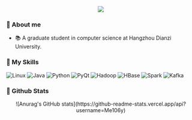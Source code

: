 
<div align="center"><img src="https://readme-typing-svg.herokuapp.com/?lines=Hi,I'm%20me106y&center=true&font=Pacifico&size=30&color=FFC0CB" /></div>



### 👋 About me

- 📚 A graduate student in computer science at Hangzhou Dianzi University.

### 🎷 My Skills

![Linux](https://img.shields.io/badge/Linux-FCC624?style=for-the-badge&logo=linux&logoColor=black)
![Java](https://img.shields.io/badge/Java-ED8B00?style=for-the-badge&logo=java&logoColor=black)
![Python](https://img.shields.io/badge/Python-3776AB?style=for-the-badge&logo=python&logoColor=white)
![PyQt](https://img.shields.io/badge/PyQt-FFD54F?style=for-the-badge&&logoColor=black)
![Hadoop](https://img.shields.io/badge/Hadoop-D2507E?style=for-the-badge&logo=hadoop&logoColor=white)
![HBase](https://img.shields.io/badge/HBase-FCC624?style=for-the-badge&logo=hbase&logoColor=white)
![Spark](https://img.shields.io/badge/Apache%20Spark-E25A5C?style=for-the-badge&logo=apachespark&logoColor=white)
![Kafka](https://img.shields.io/badge/Kafka-E25A5C?style=for-the-badge&logo=apachekafka&logoColor=white)

### 🤖 Github Stats

<div align="center">
  ![Anurag's GitHub stats](https://github-readme-stats.vercel.app/api?username=Me106y)
</div>
